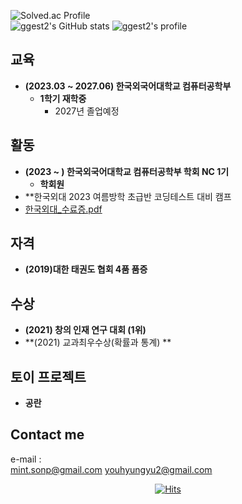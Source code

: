 ![Solved.ac Profile](https://capsule-render.vercel.app/api?type=Waving&color=638fda&height=200&section=header&text=ggest2&fontSize=70&&fontColor=ffffff)    
![ggest2's GitHub stats](https://github-readme-stats.vercel.app/api?username=ggest2&show_icons=true&theme=tokyonight)
![ggest2's profile](https://github-profile-trophy.vercel.app/?username=ggest2&margin-h=50&margin-w=10&row=1&column=8&no-frame=false&theme=algolia)  

## 교육
* **(2023.03 ~ 2027.06) 한국외국어대학교 컴퓨터공학부**
  - **1학기 재학중**
    + 2027년 졸업예정
  
## 활동
* **(2023 ~ ) 한국외국어대학교 컴퓨터공학부 학회 NC 1기**
  - **학회원**
* **한국외대 2023 여름방학 초급반 코딩테스트 대비 캠프
* [한국외대_수료증.pdf](https://github.com/ggest2/ggest2/files/12451293/_.pdf)

## 자격
* **(2019)대한 태권도 협회 4품 품증**

## 수상
* **(2021) 창의 인재 연구 대회 (1위)**
* **(2021) 교과최우수상(확률과 통계) **

## 토이 프로젝트
* **공란**

## Contact me

e-mail :  
<mint.sonp@gmail.com> 
<youhyungyu2@gmail.com>   

<div align=center> 
  

[![Hits](https://hits.seeyoufarm.com/api/count/incr/badge.svg?url=https%3A%2F%2Fgithub.com%2F(ggest2)%2F(ggest2)&count_bg=%23638FDA&title_bg=%23555555&icon=ghostery.svg&icon_color=%23E7E7E7&title=Github+%28%EC%98%A4%EB%8A%98+%EB%B0%A9%EB%AC%B8%EC%9E%90+%2F+%EC%A0%84%EC%B2%B4+%EB%B0%A9%EB%AC%B8%EC%9E%90%29&edge_flat=false)](https://hits.seeyoufarm.com)
  
</div>
